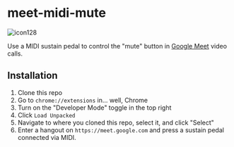 # meet-midi-mute
![icon128](https://user-images.githubusercontent.com/213293/87881910-8f1f6e80-c9ca-11ea-9d92-d9e8cd4d3620.png)

Use a MIDI sustain pedal to control the "mute" button in [Google Meet](https://meet.google.com/) video calls.

## Installation

 1. Clone this repo
 1. Go to `chrome://extensions` in... well, Chrome
 1. Turn on the "Developer Mode" toggle in the top right
 1. Click `Load Unpacked`
 1. Navigate to where you cloned this repo, select it, and click "Select"
 1. Enter a hangout on `https://meet.google.com` and press a sustain pedal connected via MIDI.
